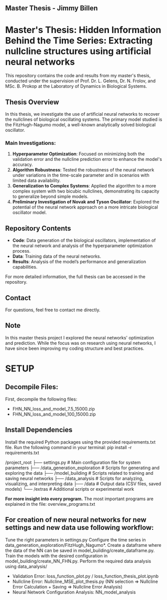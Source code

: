 Master Thesis - Jimmy Billen
-
# Master's Thesis: Hidden Information Behind the Time Series: Extracting nullcline structures using artificial neural networks

This repository contains the code and results from my master's thesis, conducted under the supervision of Prof. Dr. L. Gelens, Dr. N. Frolov, and MSc. B. Prokop at the Laboratory of Dynamics in Biological Systems.

## Thesis Overview

In this thesis, we investigate the use of artificial neural networks to recover the nullclines of biological oscillating systems. The primary model studied is the FitzHugh-Nagumo model, a well-known analytically solved biological oscillator.

### Main Investigations:
1. **Hyperparameter Optimization**: Focused on minimizing both the validation error and the nullcline prediction error to enhance the model's accuracy.
2. **Algorithm Robustness**: Tested the robustness of the neural network under variations in the time-scale parameter and in scenarios with limited data availability.
3. **Generalization to Complex Systems**: Applied the algorithm to a more complex system with two bicubic nullclines, demonstrating its capacity to generalize beyond simple models.
4. **Preliminary Investigation of Novak and Tyson Oscillator**: Explored the potential of the neural network approach on a more intricate biological oscillator model.

## Repository Contents
- **Code**: Data generation of the biological oscillators, implementation of the neural network and analysis of the hyperparameter optimization process.
- **Data**: Training data of the neural networks.
- **Results**: Analysis of the model’s performance and generalization capabilities.

For more detailed information, the full thesis can be accessed in the repository.

## Contact
For questions, feel free to contact me directly.

## Note
In this master thesis project I explored the neural networks' optimization and prediction. While the focus was on research using neural networks, I have since been improving my coding structure and best practices.

# SETUP
Decompile Files:
-
First, decompile the following files:
- FHN_NN_loss_and_model_7.5_15000.zip
- FHN_NN_loss_and_model_100_15000.zip

Install Dependencies
-
Install the required Python packages using the provided requirements.txt file. Run the following command in your terminal:
pip install -r requirements.txt


/project_root
├── settings.py                  # Main configuration file for system parameters
├── /data_generation_exploration # Scripts for generating and exploring the data
├── /model_building              # Scripts related to training and saving neural networks
├── /data_analysis               # Scripts for analyzing, visualizing, and interpreting data
├── /data                        # Output data (CSV files, saved models)
└── /extras                      # Additional scripts or experimental work

**For more insight into every program.**
The most important programs are explained in the file: overview_programs.txt

For creation of new neural networks for new settings and new data use following workflow:
-
Tune the right parameters in settings.py
Configure the time series in data_generation_exploration/FitzHugh_Nagumo*.
Create a dataframe where the data of the NN can be saved in model_building/create_dataframe.py.
Train the models with the desired configuration in model_building/create_NN_FHN.py.
Perform the required data analysis using data_analysis/
- Validation Error: loss_function_plot.py / loss_function_thesis_plot.ipynb
- Nullcline Error: Nullcline_MSE_plot_thesis.py (NN selection => Nullcline Error Calculation + Saving => Nullcline Error Analysis)
- Neural Network Configuration Analysis: NN_model_analysis

